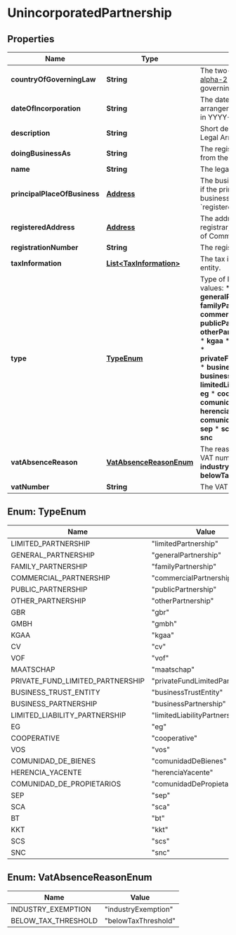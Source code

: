 

# UnincorporatedPartnership


## Properties

| Name | Type | Description | Notes |
|------------ | ------------- | ------------- | -------------|
|**countryOfGoverningLaw** | **String** | The two-character [ISO 3166-1 alpha-2](https://en.wikipedia.org/wiki/ISO_3166-1_alpha-2) country code of the governing country. |  |
|**dateOfIncorporation** | **String** | The date when the legal arrangement was incorporated in YYYY-MM-DD format. |  [optional] |
|**description** | **String** | Short description about the Legal Arrangement. |  [optional] |
|**doingBusinessAs** | **String** | The registered name, if different from the &#x60;name&#x60;. |  [optional] |
|**name** | **String** | The legal name. |  |
|**principalPlaceOfBusiness** | [**Address**](Address.md) | The business address. Required if the principal place of business is different from the &#x60;registeredAddress&#x60;. |  [optional] |
|**registeredAddress** | [**Address**](Address.md) | The address registered at the registrar, such as the Chamber of Commerce. |  |
|**registrationNumber** | **String** | The registration number. |  [optional] |
|**taxInformation** | [**List&lt;TaxInformation&gt;**](TaxInformation.md) | The tax information of the entity. |  [optional] |
|**type** | [**TypeEnum**](#TypeEnum) | Type of Partnership.  Possible values: *  **limitedPartnership** *  **generalPartnership** *  **familyPartnership** *  **commercialPartnership** *  **publicPartnership** *  **otherPartnership** *  **gbr** *  **gmbh** *  **kgaa** *  **cv** *  **vof** *  **maatschap** *  **privateFundLimitedPartnership** *  **businessTrustEntity** *  **businessPartnership** *  **limitedLiabilityPartnership** *  **eg** *  **cooperative** *  **vos** *  **comunidadDeBienes** *  **herenciaYacente** *  **comunidadDePropietarios** *  **sep** *  **sca** *  **bt** *  **kkt** *  **scs** *  **snc**   |  |
|**vatAbsenceReason** | [**VatAbsenceReasonEnum**](#VatAbsenceReasonEnum) | The reason for not providing a VAT number.  Possible values: **industryExemption**, **belowTaxThreshold**. |  [optional] |
|**vatNumber** | **String** | The VAT number. |  [optional] |



## Enum: TypeEnum

| Name | Value |
|---- | -----|
| LIMITED_PARTNERSHIP | &quot;limitedPartnership&quot; |
| GENERAL_PARTNERSHIP | &quot;generalPartnership&quot; |
| FAMILY_PARTNERSHIP | &quot;familyPartnership&quot; |
| COMMERCIAL_PARTNERSHIP | &quot;commercialPartnership&quot; |
| PUBLIC_PARTNERSHIP | &quot;publicPartnership&quot; |
| OTHER_PARTNERSHIP | &quot;otherPartnership&quot; |
| GBR | &quot;gbr&quot; |
| GMBH | &quot;gmbh&quot; |
| KGAA | &quot;kgaa&quot; |
| CV | &quot;cv&quot; |
| VOF | &quot;vof&quot; |
| MAATSCHAP | &quot;maatschap&quot; |
| PRIVATE_FUND_LIMITED_PARTNERSHIP | &quot;privateFundLimitedPartnership&quot; |
| BUSINESS_TRUST_ENTITY | &quot;businessTrustEntity&quot; |
| BUSINESS_PARTNERSHIP | &quot;businessPartnership&quot; |
| LIMITED_LIABILITY_PARTNERSHIP | &quot;limitedLiabilityPartnership&quot; |
| EG | &quot;eg&quot; |
| COOPERATIVE | &quot;cooperative&quot; |
| VOS | &quot;vos&quot; |
| COMUNIDAD_DE_BIENES | &quot;comunidadDeBienes&quot; |
| HERENCIA_YACENTE | &quot;herenciaYacente&quot; |
| COMUNIDAD_DE_PROPIETARIOS | &quot;comunidadDePropietarios&quot; |
| SEP | &quot;sep&quot; |
| SCA | &quot;sca&quot; |
| BT | &quot;bt&quot; |
| KKT | &quot;kkt&quot; |
| SCS | &quot;scs&quot; |
| SNC | &quot;snc&quot; |



## Enum: VatAbsenceReasonEnum

| Name | Value |
|---- | -----|
| INDUSTRY_EXEMPTION | &quot;industryExemption&quot; |
| BELOW_TAX_THRESHOLD | &quot;belowTaxThreshold&quot; |



